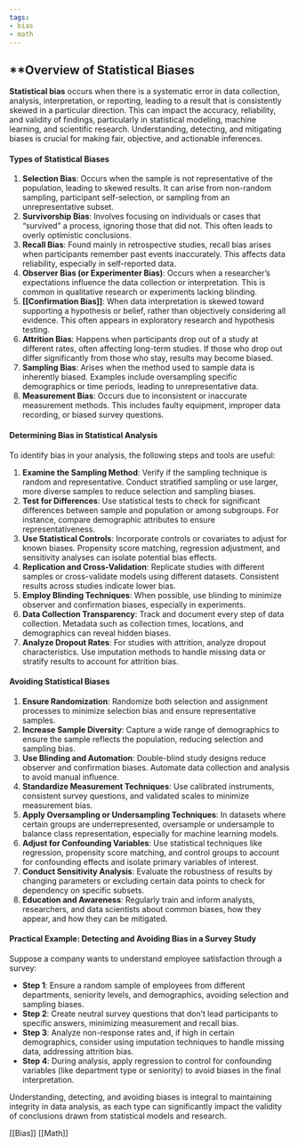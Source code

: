 ```yaml
---
tags:
- bias
- math
---
```


## **Overview of Statistical Biases

**Statistical bias** occurs when there is a systematic error in data collection, analysis, interpretation, or reporting, leading to a result that is consistently skewed in a particular direction. This can impact the accuracy, reliability, and validity of findings, particularly in statistical modeling, machine learning, and scientific research. Understanding, detecting, and mitigating biases is crucial for making fair, objective, and actionable inferences.

#### Types of Statistical Biases

1. **Selection Bias**: Occurs when the sample is not representative of the population, leading to skewed results. It can arise from non-random sampling, participant self-selection, or sampling from an unrepresentative subset.
2. **Survivorship Bias**: Involves focusing on individuals or cases that “survived” a process, ignoring those that did not. This often leads to overly optimistic conclusions.
3. **Recall Bias**: Found mainly in retrospective studies, recall bias arises when participants remember past events inaccurately. This affects data reliability, especially in self-reported data.
4. **Observer Bias (or Experimenter Bias)**: Occurs when a researcher’s expectations influence the data collection or interpretation. This is common in qualitative research or experiments lacking blinding.
5. **[[Confirmation Bias]]**: When data interpretation is skewed toward supporting a hypothesis or belief, rather than objectively considering all evidence. This often appears in exploratory research and hypothesis testing.
6. **Attrition Bias**: Happens when participants drop out of a study at different rates, often affecting long-term studies. If those who drop out differ significantly from those who stay, results may become biased.
7. **Sampling Bias**: Arises when the method used to sample data is inherently biased. Examples include oversampling specific demographics or time periods, leading to unrepresentative data.
8. **Measurement Bias**: Occurs due to inconsistent or inaccurate measurement methods. This includes faulty equipment, improper data recording, or biased survey questions.

#### Determining Bias in Statistical Analysis

To identify bias in your analysis, the following steps and tools are useful:

1. **Examine the Sampling Method**: Verify if the sampling technique is random and representative. Conduct stratified sampling or use larger, more diverse samples to reduce selection and sampling biases.
2. **Test for Differences**: Use statistical tests to check for significant differences between sample and population or among subgroups. For instance, compare demographic attributes to ensure representativeness.
3. **Use Statistical Controls**: Incorporate controls or covariates to adjust for known biases. Propensity score matching, regression adjustment, and sensitivity analyses can isolate potential bias effects.
4. **Replication and Cross-Validation**: Replicate studies with different samples or cross-validate models using different datasets. Consistent results across studies indicate lower bias.
5. **Employ Blinding Techniques**: When possible, use blinding to minimize observer and confirmation biases, especially in experiments.
6. **Data Collection Transparency**: Track and document every step of data collection. Metadata such as collection times, locations, and demographics can reveal hidden biases.
7. **Analyze Dropout Rates**: For studies with attrition, analyze dropout characteristics. Use imputation methods to handle missing data or stratify results to account for attrition bias.

#### Avoiding Statistical Biases

1. **Ensure Randomization**: Randomize both selection and assignment processes to minimize selection bias and ensure representative samples.
2. **Increase Sample Diversity**: Capture a wide range of demographics to ensure the sample reflects the population, reducing selection and sampling bias.
3. **Use Blinding and Automation**: Double-blind study designs reduce observer and confirmation biases. Automate data collection and analysis to avoid manual influence.
4. **Standardize Measurement Techniques**: Use calibrated instruments, consistent survey questions, and validated scales to minimize measurement bias.
5. **Apply Oversampling or Undersampling Techniques**: In datasets where certain groups are underrepresented, oversample or undersample to balance class representation, especially for machine learning models.
6. **Adjust for Confounding Variables**: Use statistical techniques like regression, propensity score matching, and control groups to account for confounding effects and isolate primary variables of interest.
7. **Conduct Sensitivity Analysis**: Evaluate the robustness of results by changing parameters or excluding certain data points to check for dependency on specific subsets.
8. **Education and Awareness**: Regularly train and inform analysts, researchers, and data scientists about common biases, how they appear, and how they can be mitigated.

#### Practical Example: Detecting and Avoiding Bias in a Survey Study

Suppose a company wants to understand employee satisfaction through a survey:

- **Step 1**: Ensure a random sample of employees from different departments, seniority levels, and demographics, avoiding selection and sampling biases.
- **Step 2**: Create neutral survey questions that don’t lead participants to specific answers, minimizing measurement and recall bias.
- **Step 3**: Analyze non-response rates and, if high in certain demographics, consider using imputation techniques to handle missing data, addressing attrition bias.
- **Step 4**: During analysis, apply regression to control for confounding variables (like department type or seniority) to avoid biases in the final interpretation.

Understanding, detecting, and avoiding biases is integral to maintaining integrity in data analysis, as each type can significantly impact the validity of conclusions drawn from statistical models and research.

[[Bias]]  [[Math]]